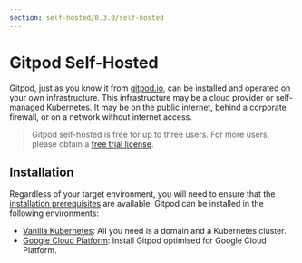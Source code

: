 ```yaml
---
section: self-hosted/0.3.0/self-hosted
---
```


<script context="module">
  export const prerender = true;
</script>

# Gitpod Self-Hosted

Gitpod, just as you know it from [gitpod.io](https://gitpod.io), can be installed and operated on your own infrastructure.
This infrastructure may be a cloud provider or self-managed Kubernetes. It may be on the public internet, behind a corporate firewall, or on a network without internet access.

> Gitpod self-hosted is free for up to three users.
> For more users, please obtain a [free trial license](https://gitpod.io/selfhosted-trial).

## Installation

Regardless of your target environment, you will need to ensure that the [installation prerequisites](./install/prepare-installation) are available.
Gitpod can be installed in the following environments:

- [Vanilla Kubernetes](./install/install-on-kubernetes): All you need is a domain and a Kubernetes cluster.
- [Google Cloud Platform](./install/install-on-gcp-script): Install Gitpod optimised for Google Cloud Platform.
